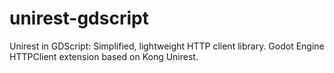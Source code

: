 # unirest-gdscript
Unirest in GDScript: Simplified, lightweight HTTP client library. Godot Engine HTTPClient extension based on Kong Unirest.
